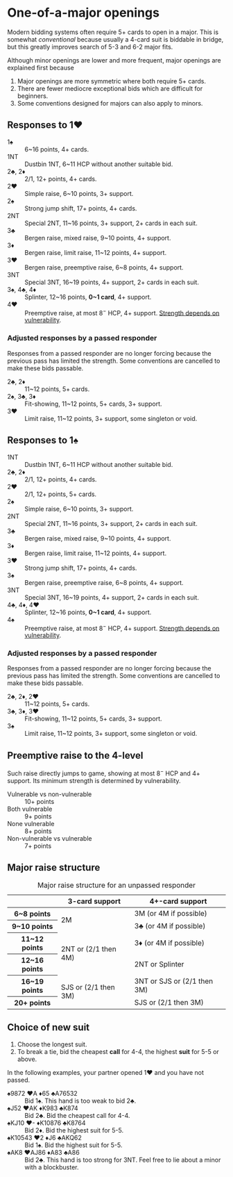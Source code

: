 One-of-a-major openings
=======================
Modern bidding systems often require 5+ cards to open in a major.  This is
somewhat *conventional* because usually a 4-card suit is biddable in bridge,
but this greatly improves search of 5-3 and 6-2 major fits.

Although minor openings are lower and more frequent, major openings are
explained first because

1. Major openings are more symmetric where both require 5+ cards.
2. There are fewer mediocre exceptional bids which are difficult for beginners.
3. Some conventions designed for majors can also apply to minors.

Responses to 1♥
---------------
<dl>
<dt>1♠</dt>
<dd>6~16 points, 4+ cards.</dd>

<dt>1NT</dt>
<dd>Dustbin 1NT, 6~11 HCP without another suitable bid.</dd>

<dt>2♣, 2♦</dt>
<dd>2/1, 12+ points, 4+ cards.</dd>

<dt>2♥</dt>
<dd>Simple raise, 6~10 points, 3+ support.</dd>

<dt>2♠</dt>
<dd>Strong jump shift, 17+ points, 4+ cards.</dd>

<dt>2NT</dt>
<dd>Special 2NT, 11~16 points, 3+ support, 2+ cards in each suit.</dd>

<dt>3♣</dt>
<dd>Bergen raise, mixed raise, 9~10 points, 4+ support.</dd>

<dt>3♦</dt>
<dd>Bergen raise, limit raise, 11~12 points, 4+ support.</dd>

<dt>3♥</dt>
<dd>Bergen raise, preemptive raise, 6~8 points, 4+ support.</dd>

<dt>3NT</dt>
<dd>Special 3NT, 16~19 points, 4+ support, 2+ cards in each suit.</dd>

<dt>3♠, 4♣, 4♦</dt>
<dd>Splinter, 12~16 points, <strong>0~1 card</strong>, 4+ support.</dd>

<dt>4♥</dt>
<dd>
  Preemptive raise, at most 8<sup>&minus;</sup> HCP, 4+ support.
  <a href="#preemptive-raise-to-the-4-level">Strength depends on vulnerability</a>.
</dd>
</dl>

### Adjusted responses by a passed responder ###
Responses from a passed responder are no longer forcing because the previous
pass has limited the strength.  Some conventions are cancelled to make these
bids passable.

<dl>
  <dt>2♣, 2♦</dt>
  <dd>11~12 points, 5+ cards.</dd>

  <dt>2♠, 3♣, 3♦</dt>
  <dd>Fit-showing, 11~12 points, 5+ cards, 3+ support.</dd>

  <dt>3♥</dt>
  <dd>Limit raise, 11~12 points, 3+ support, some singleton or void.</dd>
</dl>

Responses to 1♠
---------------
<dl>
<dt>1NT</dt>
<dd>Dustbin 1NT, 6~11 HCP without another suitable bid.</dd>

<dt>2♣, 2♦</dt>
<dd>2/1, 12+ points, 4+ cards.</dd>

<dt>2♥</dt>
<dd>2/1, 12+ points, 5+ cards.</dd>

<dt>2♠</dt>
<dd>Simple raise, 6~10 points, 3+ support.</dd>

<dt>2NT</dt>
<dd>Special 2NT, 11~16 points, 3+ support, 2+ cards in each suit.</dd>

<dt>3♣</dt>
<dd>Bergen raise, mixed raise, 9~10 points, 4+ support.</dd>

<dt>3♦</dt>
<dd>Bergen raise, limit raise, 11~12 points, 4+ support.</dd>

<dt>3♥</dt>
<dd>Strong jump shift, 17+ points, 4+ cards.</dd>

<dt>3♠</dt>
<dd>Bergen raise, preemptive raise, 6~8 points, 4+ support.</dd>

<dt>3NT</dt>
<dd>Special 3NT, 16~19 points, 4+ support, 2+ cards in each suit.</dd>

<dt>4♣, 4♦, 4♥</dt>
<dd>Splinter, 12~16 points, <strong>0~1 card</strong>, 4+ support.</dd>

<dt>4♠</dt>
<dd>
  Preemptive raise, at most 8<sup>&minus;</sup> HCP, 4+ support.
  <a href="#preemptive-raise-to-the-4-level">Strength depends on vulnerability</a>.
</dd>
</dl>

### Adjusted responses by a passed responder ###
Responses from a passed responder are no longer forcing because the previous
pass has limited the strength.  Some conventions are cancelled to make these
bids passable.

<dl>
  <dt>2♣, 2♦, 2♥</dt>
  <dd>11~12 points, 5+ cards.</dd>

  <dt>3♣, 3♦, 3♥</dt>
  <dd>Fit-showing, 11~12 points, 5+ cards, 3+ support.</dd>

  <dt>3♠</dt>
  <dd>Limit raise, 11~12 points, 3+ support, some singleton or void.</dd>
</dl>

Preemptive raise to the 4-level
-------------------------------
Such raise directly jumps to game, showing at most 8<sup>&minus;</sup> HCP and
4+ support.  Its minimum strength is determined by vulnerability.

<dl>
  <dt>Vulnerable vs non-vulnerable</dt>
  <dd>10+ points</dd>

  <dt>Both vulnerable</dt>
  <dd>9+ points</dd>

  <dt>None vulnerable</dt>
  <dd>8+ points</dd>

  <dt>Non-vulnerable vs vulnerable</dt>
  <dd>7+ points</dd>
</dl>

Major raise structure
---------------------
<table>
<caption>Major raise structure for an unpassed responder</caption>
<thead>
<tr><th></th><th>3-card support</th><th>4+-card support</th></tr>
</thead>
<tbody>
<tr><th> 6~8 points</th>  <td rowspan="2">2M</td>                   <td>3M (or 4M if possible)</td></tr>
<tr><th> 9~10 points</th>                                           <td>3♣ (or 4M if possible)</td></tr>
<tr><th>11~12 points</th> <td rowspan="2">2NT or (2/1 then 4M)</td> <td>3♦ (or 4M if possible)</td></tr>
<tr><th>12~16 points</th>                                           <td>2NT or Splinter</td></tr>
<tr><th>16~19 points</th> <td rowspan="2">SJS or (2/1 then 3M)</td> <td>3NT or SJS or (2/1 then 3M)</td></tr>
<tr><th>20+ points</th>                                             <td>SJS or (2/1 then 3M)</td></tr>
</tbody>
</table>

Choice of new suit
------------------
1. Choose the longest suit.
2. To break a tie, bid the cheapest **call** for 4-4, the highest **suit** for
   5-5 or above.

In the following examples, your partner opened 1♥ and you have not passed.
<dl>
  <dt>♠9872 ♥A ♦65 ♣A76532</dt>
  <dd>Bid 1♠.  This hand is too weak to bid 2♣.</dd>

  <dt>♠J52 ♥AK ♦K983 ♣K874</dt>
  <dd>Bid 2♣.  Bid the cheapest call for 4-4.</dd>

  <dt>♠KJ10 ♥- ♦K10876 ♣K8764</dt>
  <dd>Bid 2♦.  Bid the highest suit for 5-5.</dd>

  <dt>♠K10543 ♥2 ♦J6 ♣AKQ62</dt>
  <dd>Bid 1♠.  Bid the highest suit for 5-5.</dd>

  <dt>♠AK8 ♥AJ86 ♦A83 ♣A86</dt>
  <dd>Bid 2♣.  This hand is too strong for 3NT.  Feel free to lie about a minor with a blockbuster.</dd>
</dl>

